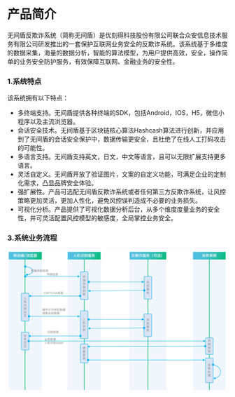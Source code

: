 

# 产品简介

无间盾反欺诈系统（简称无间盾）是优刻得科技股份有限公司联合众安信息技术服务有限公司研发推出的一套保护互联网业务安全的反欺诈系统。该系统基于多维度的数据采集，海量的数据分析，智能的算法模型，为用户提供高效，安全，操作简单的业务安全防护服务，有效保障互联网、金融业务的安全性。


### 1.系统特点

该系统拥有以下特点：

* 多终端支持。无间盾提供各种终端的SDK，包括Android，IOS，H5，微信小程序以及主流浏览器。
* 会话安全技术。无间盾基于区块链核心算法Hashcash算法进行创新，并应用到了无间盾的会话安全保护中，数据传输更安全，且杜绝了在线人工打码攻击的可能性。
* 多语言支持。无间盾支持英文，日文，中文等语言，且可以无限扩展支持更多语言。
* 灵活自定义。无间盾开放了验证图片，文案的自定义功能，可满足企业的定制化需求，凸显品牌安全体验。
* 强扩展性。产品可选配无间盾反欺诈系统或者任何第三方反欺诈系统，让风控策略更加灵活，更加人性化，避免风控误判造成不必要的业务损失。
* 可视化分析。产品提供了可视化数据分析后台，从多个维度度量业务的安全性，并可灵活配置风控模型的敏感度，全局掌控业务安全。

### 3.系统业务流程

![](/images/flow.png)
